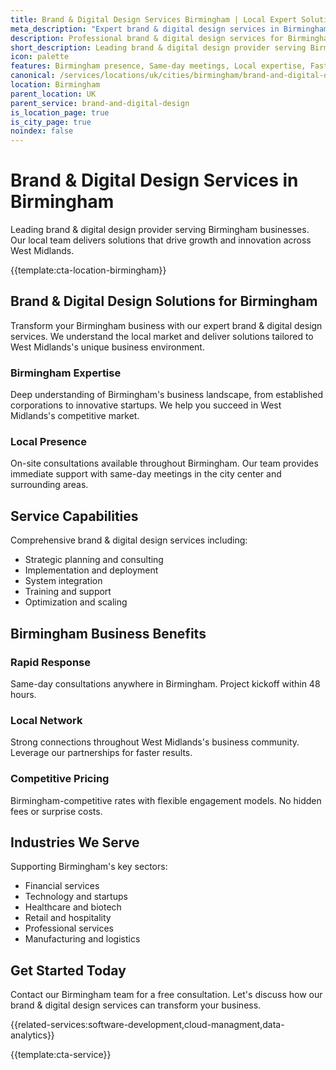 ```yaml
---
title: Brand & Digital Design Services Birmingham | Local Expert Solutions
meta_description: "Expert brand & digital design services in Birmingham. Local team, same-day consultations, proven results. Transform your business today."
description: Professional brand & digital design services for Birmingham businesses
short_description: Leading brand & digital design provider serving Birmingham and West Midlands.
icon: palette
features: Birmingham presence, Same-day meetings, Local expertise, Fast deployment, Competitive rates, Proven track record
canonical: /services/locations/uk/cities/birmingham/brand-and-digital-design-birmingham.html
location: Birmingham
parent_location: UK
parent_service: brand-and-digital-design
is_location_page: true
is_city_page: true
noindex: false
---
```


# Brand & Digital Design Services in Birmingham

Leading brand & digital design provider serving Birmingham businesses. Our local team delivers solutions that drive growth and innovation across West Midlands.

{{template:cta-location-birmingham}}

## Brand & Digital Design Solutions for Birmingham

Transform your Birmingham business with our expert brand & digital design services. We understand the local market and deliver solutions tailored to West Midlands's unique business environment.

### Birmingham Expertise

Deep understanding of Birmingham's business landscape, from established corporations to innovative startups. We help you succeed in West Midlands's competitive market.

### Local Presence

On-site consultations available throughout Birmingham. Our team provides immediate support with same-day meetings in the city center and surrounding areas.

## Service Capabilities

Comprehensive brand & digital design services including:
- Strategic planning and consulting
- Implementation and deployment
- System integration
- Training and support
- Optimization and scaling

## Birmingham Business Benefits

### Rapid Response
Same-day consultations anywhere in Birmingham. Project kickoff within 48 hours.

### Local Network
Strong connections throughout West Midlands's business community. Leverage our partnerships for faster results.

### Competitive Pricing
Birmingham-competitive rates with flexible engagement models. No hidden fees or surprise costs.

## Industries We Serve

Supporting Birmingham's key sectors:
- Financial services
- Technology and startups
- Healthcare and biotech
- Retail and hospitality
- Professional services
- Manufacturing and logistics

## Get Started Today

Contact our Birmingham team for a free consultation. Let's discuss how our brand & digital design services can transform your business.

{{related-services:software-development,cloud-managment,data-analytics}}

{{template:cta-service}}
